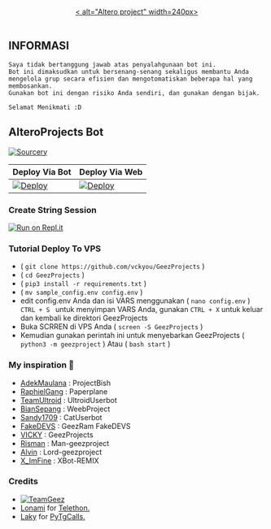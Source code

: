 <p align="center">
   <a href="https://github.com/vckyou/GeezProjects">< alt="Altero project" width=240px></a>
   <br>
   <br>
</p>

## INFORMASI

```
Saya tidak bertanggung jawab atas penyalahgunaan bot ini.
Bot ini dimaksudkan untuk bersenang-senang sekaligus membantu Anda
mengelola grup secara efisien dan mengotomatiskan beberapa hal yang membosankan.
Gunakan bot ini dengan risiko Anda sendiri, dan gunakan dengan bijak.

Selamat Menikmati :D
```

## AlteroProjects Bot

[![Sourcery](https://img.shields.io/badge/Sourcery-enabled-brightgreen)](https://sourcery.ai)

|Deploy Via Bot|  Deploy Via Web|
|--|--|
| [![Deploy](https://www.herokucdn.com/deploy/button.svg)](https://telegram.dog/XTZ_HerokuBot?start=dmNreW91L0dlZXpQcm9qZWN0cyBtYXN0ZXI) | [![Deploy](https://www.herokucdn.com/deploy/button.svg)](https://geezram.now.sh) |


### Create String Session

[![Run on Repl.it](https://repl.it/badge/github/jasonalantolbert/replit-badger)](https://repl.it/@vckyou/String)



### Tutorial Deploy To VPS

-  ( `git clone https://github.com/vckyou/GeezProjects` )
-  ( `cd GeezProjects` )
-  ( `pip3 install -r requirements.txt` )
-  ( `mv sample_config.env config.env` )
-  edit config.env Anda dan isi VARS menggunakan ( `nano config.env` ) `CTRL + S ` untuk menyimpan VARS Anda, gunakan `CTRL + X` untuk keluar dan kembali ke direktori GeezProjects
-  Buka SCRREN di VPS Anda ( `screen -S GeezProjects` )
-  Kemudian gunakan perintah ini untuk menyebarkan GeezProjects ( `python3 -m geezproject` ) Atau ( `bash start` )


### My inspiration 🍂
*   [AdekMaulana](https://github.com/adekmaulana) : ProjectBish
*   [RaphielGang](https://github.com/RaphielGang) : Paperplane
*   [TeamUltroid](https://github.com/TeamUltroid/Ultroid) :  UltroidUserbot
*   [BianSepang](https://github.com/BianSepang/WeebProject) : WeebProject
*   [Sandy1709](https://github.com/sandy1709/catuserbot) : CatUserbot
*   [FakeDEVS](https://github.com/hitokizzy/Geez-pyro) :  GeezRam FakeDEVS
*   [VICKY](https://github.com/vckyou/GeezProjects) :  GeezProjects
*   [Risman](https://github.com/mrismanaziz/Man-geezproject) :  Man-geezproject
*   [Alvin](https://github.com/Zora24/Lord-geezproject) : Lord-geezproject
*   [X_ImFine](https://github.com/ximfine) :  XBot-REMIX

### Credits
* [![TeamGeez](https://img.shields.io/static/v1?label=GeezProjects&message=contributions&color=critical)](https://github.com/vckyou/GeezProjects/graphs/contributors)
* [Lonami](https://github.com/LonamiWebs/) for [Telethon.](https://github.com/LonamiWebs/Telethon)
* [Laky](https://github.com/Laky-64) for [PyTgCalls.](https://github.com/pytgcalls/pytgcalls)


